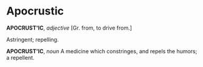 # Apocrustic

**APOCRUST'IC**, _adjective_ \[Gr. from, to drive from.\]

Astringent; repelling.

**APOCRUST'IC**, _noun_ A medicine which constringes, and repels the humors; a repellent.